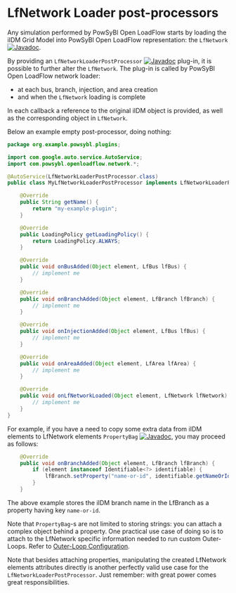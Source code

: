 # LfNetwork Loader post-processors

Any simulation performed by PowSyBl Open LoadFlow starts by loading the 
iIDM Grid Model into PowSyBl Open LoadFlow representation: the `LfNetwork`
[![Javadoc](https://img.shields.io/badge/-javadoc-blue.svg)](https://javadoc.io/doc/com.powsybl/powsybl-open-loadflow/latest/com/powsybl/openloadflow/network/LfNetwork.html).

By providing an `LfNetworkLoaderPostProcessor` [![Javadoc](https://img.shields.io/badge/-javadoc-blue.svg)](https://javadoc.io/doc/com.powsybl/powsybl-open-loadflow/latest/com/powsybl/openloadflow/network/LfNetworkLoaderPostProcessor.html)
plug-in, it is possible to further alter the `LfNetwork`. The plug-in is called by PowSyBl Open LoadFlow network loader:
- at each bus, branch, injection, and area creation
- and when the `LfNetwork` loading is complete

In each callback a reference to the original iIDM object is provided, as well as the corresponding object in `LfNetwork`.

Below an example empty post-processor, doing nothing:

```java
package org.example.powsybl.plugins;

import com.google.auto.service.AutoService;
import com.powsybl.openloadflow.network.*;

@AutoService(LfNetworkLoaderPostProcessor.class)
public class MyLfNetworkLoaderPostProcessor implements LfNetworkLoaderPostProcessor {

    @Override
    public String getName() {
        return "my-example-plugin";
    }

    @Override
    public LoadingPolicy getLoadingPolicy() {
        return LoadingPolicy.ALWAYS;
    }

    @Override
    public void onBusAdded(Object element, LfBus lfBus) {
        // implement me
    }

    @Override
    public void onBranchAdded(Object element, LfBranch lfBranch) {
        // implement me
    }

    @Override
    public void onInjectionAdded(Object element, LfBus lfBus) {
        // implement me
    }

    @Override
    public void onAreaAdded(Object element, LfArea lfArea) {
        // implement me
    }

    @Override
    public void onLfNetworkLoaded(Object element, LfNetwork lfNetwork) {
        // implement me
    }
}
```

For example, if you have a need to copy some extra data from iIDM elements to LfNetwork elements `PropertyBag`
[![Javadoc](https://img.shields.io/badge/-javadoc-blue.svg)](https://javadoc.io/doc/com.powsybl/powsybl-open-loadflow/latest/com/powsybl/openloadflow/network/PropertyBag.html),
you may proceed as follows:

```java
    @Override
    public void onBranchAdded(Object element, LfBranch lfBranch) {
        if (element instanceof Identifiable<?> identifiable) {
            lfBranch.setProperty("name-or-id", identifiable.getNameOrId());
        }
    }
```

The above example stores the iIDM branch name in the LfBranch as a property having key `name-or-id`.

Note that `PropertyBag`-s are not limited to storing strings: you can attach a complex object behind a property.
One practical use case of doing so is to attach to the LfNetwork specific information needed to run custom Outer-Loops.
Refer to [Outer-Loop Configuration](outerloop_configuration.md).

Note that besides attaching properties, manipulating the created LfNetwork elements attributes directly is
another perfectly valid use case for the `LfNetworkLoaderPostProcessor`.
Just remember: with great power comes great responsibilities.
